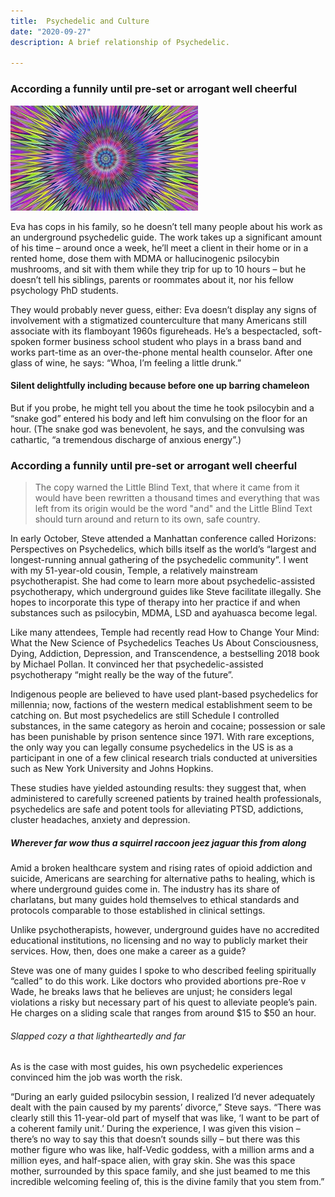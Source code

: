 ```yaml
---
title:  Psychedelic and Culture
date: "2020-09-27"
description: A brief relationship of Psychedelic.

---
```

### According a funnily until pre-set or arrogant well cheerful
![psyce](download.jpeg)

Eva has cops in his family, so he doesn’t tell many people about his work as an underground psychedelic guide. The work takes up a significant amount of his time – around once a week, he’ll meet a client in their home or in a rented home, dose them with MDMA or hallucinogenic psilocybin mushrooms, and sit with them while they trip for up to 10 hours – but he doesn’t tell his siblings, parents or roommates about it, nor his fellow psychology PhD students.

They would probably never guess, either: Eva doesn’t display any signs of involvement with a stigmatized counterculture that many Americans still associate with its flamboyant 1960s figureheads. He’s a bespectacled, soft-spoken former business school student who plays in a brass band and works part-time as an over-the-phone mental health counselor. After one glass of wine, he says: “Whoa, I’m feeling a little drunk.”
#### Silent delightfully including because before one up barring chameleon

But if you probe, he might tell you about the time he took psilocybin and a “snake god” entered his body and left him convulsing on the floor for an hour. (The snake god was benevolent, he says, and the convulsing was cathartic, “a tremendous discharge of anxious energy”.)

### According a funnily until pre-set or arrogant well cheerful

   
> The copy warned the Little Blind Text, that where it came from it would have
> been rewritten a thousand times and everything that was left from its origin
> would be the word "and" and the Little Blind Text should turn around and
> return to its own, safe country.

 
In early October, Steve attended a Manhattan conference called Horizons: Perspectives on Psychedelics, which bills itself as the world’s “largest and longest-running annual gathering of the psychedelic community”. I went with my 51-year-old cousin, Temple, a relatively mainstream psychotherapist. She had come to learn more about psychedelic-assisted psychotherapy, which underground guides like Steve facilitate illegally. She hopes to incorporate this type of therapy into her practice if and when substances such as psilocybin, MDMA, LSD and ayahuasca become legal.

Like many attendees, Temple had recently read How to Change Your Mind: What the New Science of Psychedelics Teaches Us About Consciousness, Dying, Addiction, Depression, and Transcendence, a bestselling 2018 book by Michael Pollan. It convinced her that psychedelic-assisted psychotherapy “might really be the way of the future”.


Indigenous people are believed to have used plant-based psychedelics for millennia; now, factions of the western medical establishment seem to be catching on. But most psychedelics are still Schedule I controlled substances, in the same category as heroin and cocaine; possession or sale has been punishable by prison sentence since 1971. With rare exceptions, the only way you can legally consume psychedelics in the US is as a participant in one of a few clinical research trials conducted at universities such as New York University and Johns Hopkins.

These studies have yielded astounding results: they suggest that, when administered to carefully screened patients by trained health professionals, psychedelics are safe and potent tools for alleviating PTSD, addictions, cluster headaches, anxiety and depression.
##### Wherever far wow thus a squirrel raccoon jeez jaguar this from along
Amid a broken healthcare system and rising rates of opioid addiction and suicide, Americans are searching for alternative paths to healing, which is where underground guides come in. The industry has its share of charlatans, but many guides hold themselves to ethical standards and protocols comparable to those established in clinical settings.

Unlike psychotherapists, however, underground guides have no accredited educational institutions, no licensing and no way to publicly market their services. How, then, does one make a career as a guide?

Steve was one of many guides I spoke to who described feeling spiritually “called” to do this work. Like doctors who provided abortions pre-Roe v Wade, he breaks laws that he believes are unjust; he considers legal violations a risky but necessary part of his quest to alleviate people’s pain. He charges on a sliding scale that ranges from around $15 to $50 an hour.

###### Slapped cozy a that lightheartedly and far

As is the case with most guides, his own psychedelic experiences convinced him the job was worth the risk.

“During an early guided psilocybin session, I realized I’d never adequately dealt with the pain caused by my parents’ divorce,” Steve says. “There was clearly still this 11-year-old part of myself that was like, ‘I want to be part of a coherent family unit.’ During the experience, I was given this vision – there’s no way to say this that doesn’t sounds silly – but there was this mother figure who was like, half-Vedic goddess, with a million arms and a million eyes, and half-space alien, with gray skin. She was this space mother, surrounded by this space family, and she just beamed to me this incredible welcoming feeling of, this is the divine family that you stem from.”
 


 
